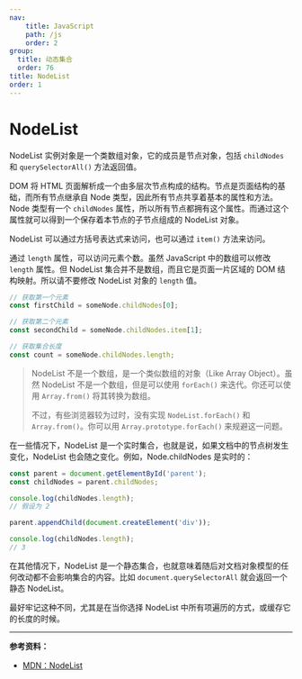 ```yaml
---
nav:
    title: JavaScript
    path: /js
    order: 2
group:
  title: 动态集合
  order: 76
title: NodeList
order: 1
---
```


# NodeList

NodeList 实例对象是一个类数组对象，它的成员是节点对象，包括 `childNodes` 和 `querySelectorAll()` 方法返回值。

DOM 将 HTML 页面解析成一个由多层次节点构成的结构。节点是页面结构的基础，而所有节点继承自 Node 类型，因此所有节点共享着基本的属性和方法。Node 类型有一个 `childNodes` 属性，所以所有节点都拥有这个属性。而通过这个属性就可以得到一个保存着本节点的子节点组成的 NodeList 对象。

NodeList 可以通过方括号表达式来访问，也可以通过 `item()` 方法来访问。

通过 `length` 属性，可以访问元素个数。虽然 JavaScript 中的数组可以修改 `length` 属性。但 NodeList 集合并不是数组，而且它是页面一片区域的 DOM 结构映射。所以请不要修改 NodeList 对象的 `length` 值。

```js
// 获取第一个元素
const firstChild = someNode.childNodes[0];

// 获取第二个元素
const secondChild = someNode.childNodes.item[1];

// 获取集合长度
const count = someNode.childNodes.length;
```

> NodeList 不是一个数组，是一个类似数组的对象（Like Array Object）。虽然 NodeList 不是一个数组，但是可以使用 `forEach()` 来迭代。你还可以使用 `Array.from()` 将其转换为数组。
>
> 不过，有些浏览器较为过时，没有实现 `NodeList.forEach()` 和 `Array.from()`。你可以用 `Array.prototype.forEach()` 来规避这一问题。

在一些情况下，NodeList 是一个实时集合，也就是说，如果文档中的节点树发生变化，NodeList 也会随之变化。例如，Node.childNodes 是实时的：

```js
const parent = document.getElementById('parent');
const childNodes = parent.childNodes;

console.log(childNodes.length);
// 假设为 2

parent.appendChild(document.createElement('div'));

console.log(childNodes.length);
// 3
```

在其他情况下，NodeList 是一个静态集合，也就意味着随后对文档对象模型的任何改动都不会影响集合的内容。比如 `document.querySelectorAll` 就会返回一个静态 NodeList。

最好牢记这种不同，尤其是在当你选择 NodeList 中所有项遍历的方式，或缓存它的长度的时候。

---

**参考资料：**

- [MDN：NodeList](https://developer.mozilla.org/zh-CN/docs/Web/API/NodeList)
